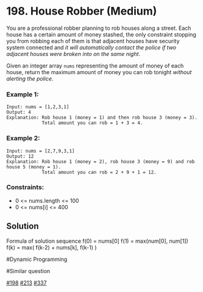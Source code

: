 # 198. House Robber (Medium)

You are a professional robber planning to rob houses along a street. Each house has a certain amount of money stashed, the only constraint stopping you from robbing each of them is that adjacent houses have security system connected and _it will automatically contact the police if two adjacent houses were broken into on the same night_.

Given an integer array `nums` representing the amount of money of each house, return the maximum amount of money you can rob tonight _without alerting the police_.

### Example 1:

```
Input: nums = [1,2,3,1]
Output: 4
Explanation: Rob house 1 (money = 1) and then rob house 3 (money = 3).
             Total amount you can rob = 1 + 3 = 4.
```

### Example 2:

```
Input: nums = [2,7,9,3,1]
Output: 12
Explanation: Rob house 1 (money = 2), rob house 3 (money = 9) and rob house 5 (money = 1).
             Total amount you can rob = 2 + 9 + 1 = 12.
```

### Constraints:

- 0 <= nums.length <= 100
- 0 <= nums[i] <= 400

## Solution

Formula of solution sequence
f(0) = nums[0]
f(1) = max(num[0], num[1])
f(k) = max( f(k-2) + nums[k], f(k-1) )

#Dynamic Programming

#Similar question

[#198](../p198m/README.md) [#213](../p213m/README.md) [#337](../p337m/README.md)

